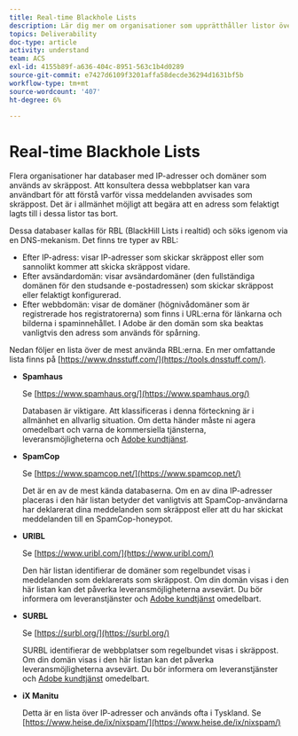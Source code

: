 ```yaml
---
title: Real-time Blackhole Lists
description: Lär dig mer om organisationer som upprätthåller listor över IP-adresser och domäner som kan komma att användas av skräppost.
topics: Deliverability
doc-type: article
activity: understand
team: ACS
exl-id: 4155b89f-a636-404c-8951-563c1b4d0289
source-git-commit: e7427d6109f3201affa58decde36294d1631bf5b
workflow-type: tm+mt
source-wordcount: '407'
ht-degree: 6%

---
```


# Real-time Blackhole Lists

Flera organisationer har databaser med IP-adresser och domäner som används av skräppost. Att konsultera dessa webbplatser kan vara användbart för att förstå varför vissa meddelanden avvisades som skräppost. Det är i allmänhet möjligt att begära att en adress som felaktigt lagts till i dessa listor tas bort.

Dessa databaser kallas för RBL (BlackHill Lists i realtid) och söks igenom via en DNS-mekanism. Det finns tre typer av RBL:

* Efter IP-adress: visar IP-adresser som skickar skräppost eller som sannolikt kommer att skicka skräppost vidare.
* Efter avsändardomän: visar avsändardomäner (den fullständiga domänen för den studsande e-postadressen) som skickar skräppost eller felaktigt konfigurerad.
* Efter webbdomän: visar de domäner (högnivådomäner som är registrerade hos registratorerna) som finns i URL:erna för länkarna och bilderna i spaminnehållet. I Adobe är den domän som ska beaktas vanligtvis den adress som används för spårning.

Nedan följer en lista över de mest använda RBL:erna. En mer omfattande lista finns på [https://www.dnsstuff.com/](https://tools.dnsstuff.com/).

* **Spamhaus**

  Se [https://www.spamhaus.org/](https://www.spamhaus.org/)

  Databasen är viktigare. Att klassificeras i denna förteckning är i allmänhet en allvarlig situation. Om detta händer måste ni agera omedelbart och varna de kommersiella tjänsterna, leveransmöjligheterna och [Adobe kundtjänst](https://helpx.adobe.com/se/enterprise/admin-guide.html/enterprise/using/support-for-experience-cloud.ug.html).

* **SpamCop**

  Se [https://www.spamcop.net/](https://www.spamcop.net/)

  Det är en av de mest kända databaserna. Om en av dina IP-adresser placeras i den här listan betyder det vanligtvis att SpamCop-användarna har deklarerat dina meddelanden som skräppost eller att du har skickat meddelanden till en SpamCop-honeypot.

* **URIBL**

  Se [https://www.uribl.com/](https://www.uribl.com/)

  Den här listan identifierar de domäner som regelbundet visas i meddelanden som deklarerats som skräppost. Om din domän visas i den här listan kan det påverka leveransmöjligheterna avsevärt. Du bör informera om leveranstjänster och [Adobe kundtjänst](https://helpx.adobe.com/se/enterprise/admin-guide.html/enterprise/using/support-for-experience-cloud.ug.html) omedelbart.

* **SURBL**

  Se [https://surbl.org/](https://surbl.org/)

  SURBL identifierar de webbplatser som regelbundet visas i skräppost. Om din domän visas i den här listan kan det påverka leveransmöjligheterna avsevärt. Du bör informera om leveranstjänster och [Adobe kundtjänst](https://helpx.adobe.com/se/enterprise/admin-guide.html/enterprise/using/support-for-experience-cloud.ug.html) omedelbart.

* **iX Manitu**

  Detta är en lista över IP-adresser och används ofta i Tyskland. Se [https://www.heise.de/ix/nixspam/](https://www.heise.de/ix/nixspam/)

<!--* SORBS

  [https://www.nl.sorbs.net](https://www.nl.sorbs.net) compiles a list of IP addresses that are reputed to be dynamic IP address (i.e. attributed temporarily to ISP subscribers) or "open relay" addresses. Certain domains check whether the IP address of a sender is not listed on this site before accepting email. Checking the IP addresses on this site can prove useful.-->
